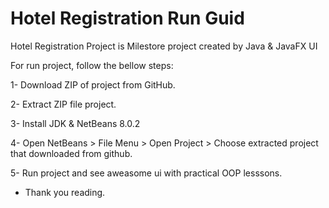# Hotel Registration Run Guid
Hotel Registration Project is Milestore project created by Java & JavaFX UI

For run project, follow the bellow steps:

1- Download ZIP of project from GitHub.

2- Extract ZIP file project.

3- Install JDK & NetBeans 8.0.2

4- Open NetBeans > File Menu > Open Project > Choose extracted project that downloaded from github.

5- Run project and see aweasome ui with practical OOP lesssons.

- Thank you reading.
